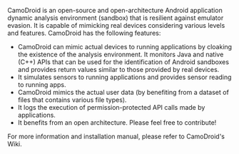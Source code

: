 CamoDroid is an open-source and open-architecture Android application dynamic analysis environment (sandbox) that is resilient against emulator evasion. It is capable of mimicking real devices considering various levels and features. CamoDroid has the following features:

- CamoDroid can mimic actual devices to running applications by cloaking the existence of the analysis environment. It monitors Java and native (C++) APIs that can be used for the identification of Android sandboxes and provides return values similar to those provided by real devices.
- It simulates sensors to running applications and provides sensor reading to running apps.
- CamoDroid mimics the actual user data (by benefiting from a dataset of files that contains various file types).
- It logs the execution of permission-protected API calls made by applications.
- It benefits from an open architecture. Please feel free to contribute!

For more information and installation manual, please refer to CamoDroid's Wiki.

